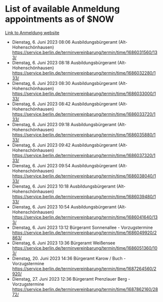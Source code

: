 # List of available Anmeldung appointments as of $NOW
[Link to Anmeldung website](https://service.berlin.de/terminvereinbarung/termin/tag.php?termin=1&anliegen[]=120686&dienstleisterlist=122210,122217,327316,122219,327312,122227,327314,122231,327346,122243,327348,122254,122252,329742,122260,329745,122262,329748,122271,327278,122273,327274,122277,327276,330436,122280,327294,122282,327290,122284,327292,122291,327270,122285,327266,122286,327264,122296,327268,150230,329760,122297,327286,122294,327284,122312,329763,122314,329775,122304,327330,122311,327334,122309,327332,317869,122281,327352,122279,329772,122283,122276,327324,122274,327326,122267,329766,122246,327318,122251,327320,122257,327322,122208,327298,122226,327300&herkunft=http%3A%2F%2Fservice.berlin.de%2Fdienstleistung%2F120686%2F)
- Dienstag, 6. Juni 2023 08:06 Ausbildungsbürgeramt (Alt- Hohenschönhausen) https://service.berlin.de/terminvereinbarung/termin/time/1686031560/133/
- Dienstag, 6. Juni 2023 08:18 Ausbildungsbürgeramt (Alt- Hohenschönhausen) https://service.berlin.de/terminvereinbarung/termin/time/1686032280/133/
- Dienstag, 6. Juni 2023 08:30 Ausbildungsbürgeramt (Alt- Hohenschönhausen) https://service.berlin.de/terminvereinbarung/termin/time/1686033000/133/
- Dienstag, 6. Juni 2023 08:42 Ausbildungsbürgeramt (Alt- Hohenschönhausen) https://service.berlin.de/terminvereinbarung/termin/time/1686033720/133/
- Dienstag, 6. Juni 2023 09:18 Ausbildungsbürgeramt (Alt- Hohenschönhausen) https://service.berlin.de/terminvereinbarung/termin/time/1686035880/133/
- Dienstag, 6. Juni 2023 09:42 Ausbildungsbürgeramt (Alt- Hohenschönhausen) https://service.berlin.de/terminvereinbarung/termin/time/1686037320/133/
- Dienstag, 6. Juni 2023 09:54 Ausbildungsbürgeramt (Alt- Hohenschönhausen) https://service.berlin.de/terminvereinbarung/termin/time/1686038040/133/
- Dienstag, 6. Juni 2023 10:18 Ausbildungsbürgeramt (Alt- Hohenschönhausen) https://service.berlin.de/terminvereinbarung/termin/time/1686039480/133/
- Dienstag, 6. Juni 2023 10:54 Ausbildungsbürgeramt (Alt- Hohenschönhausen) https://service.berlin.de/terminvereinbarung/termin/time/1686041640/133/
- Dienstag, 6. Juni 2023 13:12 Bürgeramt Sonnenallee - Vorzugstermine https://service.berlin.de/terminvereinbarung/termin/time/1686049920/2863/
- Dienstag, 6. Juni 2023 13:36 Bürgeramt Weißensee https://service.berlin.de/terminvereinbarung/termin/time/1686051360/103/
- Dienstag, 20. Juni 2023 14:36 Bürgeramt Karow / Buch - Vorzugstermine https://service.berlin.de/terminvereinbarung/termin/time/1687264560/2920/
- Dienstag, 27. Juni 2023 12:36 Bürgeramt Prenzlauer Berg - Vorzugstermine https://service.berlin.de/terminvereinbarung/termin/time/1687862160/2872/
